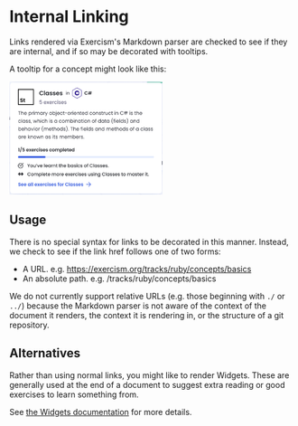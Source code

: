 # Internal Linking

Links rendered via Exercism's Markdown parser are checked to see if they are internal, and if so may be decorated with tooltips.

A tooltip for a concept might look like this:

<img src="https://raw.githubusercontent.com/exercism/docs/main/.imgs/concept-tooltip.png" height="200">

## Usage

There is no special syntax for links to be decorated in this manner.
Instead, we check to see if the link href follows one of two forms:

- A URL. e.g. https://exercism.org/tracks/ruby/concepts/basics
- An absolute path. e.g. /tracks/ruby/concepts/basics

We do not currently support relative URLs (e.g. those beginning with `./` or `../`) because the Markdown parser is not aware of the context of the document it renders, the context it is rendering in, or the structure of a git repository.

## Alternatives

Rather than using normal links, you might like to render Widgets.
These are generally used at the end of a document to suggest extra reading or good exercises to learn something from.

See [the Widgets documentation](/docs/building/markdown/widgets) for more details.
